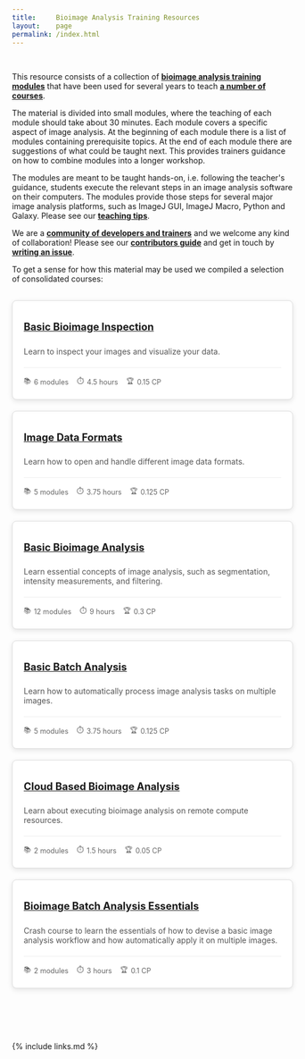 ```yaml
---
title:     Bioimage Analysis Training Resources
layout:    page
permalink: /index.html
---
```


<br>

This resource consists of a collection of **[bioimage analysis  training modules](all-modules)** that have been used for several years to teach **[a number of courses](https://github.com/NEUBIAS/training-resources/tree/master/courses)**.

The material is divided into small modules, where the teaching of each module should take about 30 minutes. Each module covers a specific aspect of image analysis. At the beginning of each module there is a list of modules containing prerequisite topics. At the end of each module there are suggestions of what could be taught next. This provides trainers guidance on how to combine modules into a longer workshop.

The modules are meant to be taught hands-on, i.e. following the teacher's guidance, students execute the relevant steps in an image analysis software on their computers. The modules provide those steps for several major image analysis platforms, such as ImageJ GUI, ImageJ Macro, Python and Galaxy. Please see our **[teaching tips](TEACHING_TIPS.md)**.

We are a **[community of developers and trainers](https://github.com/NEUBIAS/training-resources/graphs/contributors)** and we welcome any kind of collaboration! Please see our **[contributors guide](CONTRIBUTING.md)** and get in touch by **[writing an issue](https://github.com/NEUBIAS/training-resources/issues)**.

To get a sense for how this material may be used we compiled a selection of consolidated courses:

<div class="course-cards">
  <div class="course-card">
    <div class="course-icon"><i class="fas fa-eye"></i></div>
    <h4><a href="basic-image-inspection-course">Basic Bioimage Inspection</a></h4>
    <p>Learn to inspect your images and visualize your data.</p>
    <div class="course-meta">
      <span class="course-modules">6 modules</span>
      <span class="course-duration">4.5 hours</span>
      <span class="course-credits">0.15 CP</span>
    </div>
  </div>
  
  <div class="course-card">
    <div class="course-icon"><i class="fas fa-file-image"></i></div>
    <h4><a href="image-data-formats-course">Image Data Formats</a></h4>
    <p>Learn how to open and handle different image data formats.</p>
    <div class="course-meta">
      <span class="course-modules">5 modules</span>
      <span class="course-duration">3.75 hours</span>
      <span class="course-credits">0.125 CP</span>
    </div>
  </div>
  
  <div class="course-card">
    <div class="course-icon"><i class="fas fa-microscope"></i></div>
    <h4><a href="basic-image-analysis-course">Basic Bioimage Analysis</a></h4>
    <p>Learn essential concepts of image analysis, such as segmentation, intensity measurements, and filtering.</p>
    <div class="course-meta">
      <span class="course-modules">12 modules</span>
      <span class="course-duration">9 hours</span>
      <span class="course-credits">0.3 CP</span>
    </div>
  </div>

  <div class="course-card">
    <div class="course-icon"><i class="fas fa-tasks"></i></div>
    <h4><a href="basic-batch-analysis-course">Basic Batch Analysis</a></h4>
    <p>Learn how to automatically process image analysis tasks on multiple images.</p>
    <div class="course-meta">
      <span class="course-modules">5 modules</span>
      <span class="course-duration">3.75 hours</span>
      <span class="course-credits">0.125 CP</span>
    </div>
  </div>
  
  <div class="course-card">
    <div class="course-icon"><i class="fas fa-cloud"></i></div>
    <h4><a href="cloud-based-analysis-course">Cloud Based Bioimage Analysis</a></h4>
    <p>Learn about executing bioimage analysis on remote compute resources.</p>
    <div class="course-meta">
      <span class="course-modules">2 modules</span>
      <span class="course-duration">1.5 hours</span>
      <span class="course-credits">0.05 CP</span>
    </div>
  </div>
  
  <div class="course-card">
    <div class="course-icon"><i class="fas fa-bolt"></i></div>
    <h4><a href="batch-analysis-essentials-crash-course">Bioimage Batch Analysis Essentials</a></h4>
    <p>Crash course to learn the essentials of how to devise a basic image analysis workflow and how automatically apply it on multiple images.</p>
    <div class="course-meta">
      <span class="course-modules">2 modules</span>
      <span class="course-duration">3 hours</span>
      <span class="course-credits">0.1 CP</span>
    </div>
  </div>
</div>

<style>
.course-cards {
  display: flex;
  flex-wrap: wrap;
  gap: 20px;
  margin: 30px 0;
}

.course-card {
  flex: 1 1 300px;
  border: 1px solid #ddd;
  border-radius: 8px;
  padding: 20px;
  box-shadow: 0 3px 10px rgba(0,0,0,0.1);
  transition: transform 0.3s ease, box-shadow 0.3s ease;
  background: #fff;
}

.course-card:hover {
  transform: translateY(-5px);
  box-shadow: 0 5px 15px rgba(0,0,0,0.15);
}

.course-icon {
  font-size: 2em;
  color: #0366d6;
  margin-bottom: 15px;
}

.course-card h4 {
  margin-top: 0;
  font-size: 1.3em;
}

.course-card p {
  color: #555;
  margin-bottom: 20px;
}

.course-meta {
  display: flex;
  flex-wrap: wrap;
  gap: 15px;
  font-size: 0.9em;
  border-top: 1px solid #eee;
  padding-top: 15px;
}

.course-meta span {
  display: inline-flex;
  align-items: center;
  color: #666;
}

.course-modules::before {
  content: "📚";
  margin-right: 5px;
}

.course-duration::before {
  content: "⏱️";
  margin-right: 5px;
}

.course-credits::before {
  content: "🏆";
  margin-right: 5px;
}
</style>

<br><br><br>

{% include links.md %}
